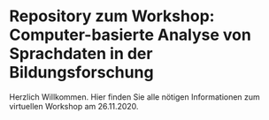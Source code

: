 # Repository zum Workshop: Computer-basierte Analyse von Sprachdaten in der Bildungsforschung

Herzlich Willkommen. Hier finden Sie alle nötigen Informationen zum virtuellen Workshop am 26.11.2020.

